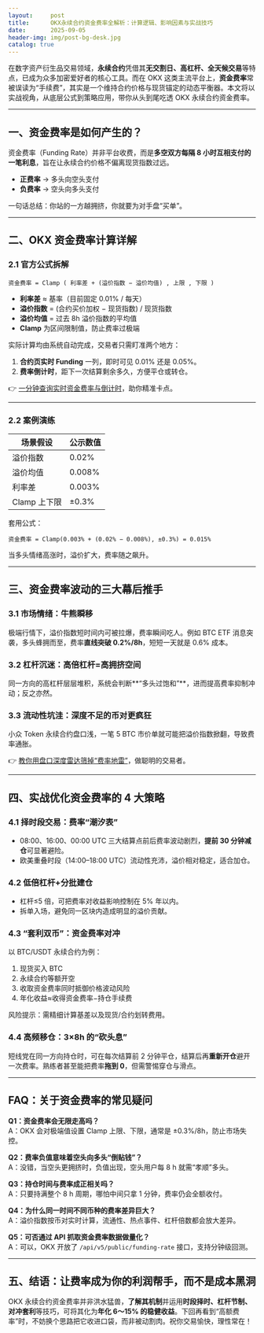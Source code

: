```yaml
---
layout:     post
title:      OKX永续合约资金费率全解析：计算逻辑、影响因素与实战技巧
date:       2025-09-05
header-img: img/post-bg-desk.jpg
catalog: true
---
```


在数字资产衍生品交易领域，**永续合约**凭借其**无交割日、高杠杆、全天候交易**等特点，已成为众多加密爱好者的核心工具。而在 OKX 这类主流平台上，**资金费率**常被误读为“手续费”，其实是一个维持合约价格与现货锚定的动态平衡器。本文将以实战视角，从底层公式到策略应用，带你从头到尾吃透 OKX 永续合约资金费率。

---

## 一、资金费率是如何产生的？

资金费率（Funding Rate）并非平台收费，而是**多空双方每隔 8 小时互相支付的一笔利息**，旨在让永续合约价格不偏离现货指数过远。

- **正费率** → 多头向空头支付  
- **负费率** → 空头向多头支付

一句话总结：你站的一方越拥挤，你就要为对手盘“买单”。

---

## 二、OKX 资金费率计算详解

### 2.1 官方公式拆解

```
资金费率 = Clamp ( 利率差 + (溢价指数 − 溢价均值) , 上限 , 下限 )
```

- **利率差** ≈ 基率（目前固定 0.01% / 每天）
- **溢价指数** = (合约买价加权 − 现货指数) / 现货指数
- **溢价均值** = 过去 8h 溢价指数的平均值
- **Clamp** 为区间限制值，防止费率过极端

实际计算均由系统自动完成，交易者只需盯准两个地方：

1. **合约页实时 Funding** 一列，即时可见 0.01% 还是 0.05%。
2. **费率倒计时**，距下一次结算剩余多久，方便平仓或转仓。

👉 [一分钟查询实时资金费率与倒计时](https://okxdog.com/)，助你精准卡点。

---

### 2.2 案例演练

| 场景假设 | 公示数值 |
|---|---|
| 溢价指数 | 0.02% |
| 溢价均值 | 0.008% |
| 利率差 | 0.003% |
| Clamp 上下限 | ±0.3% |

套用公式：

```
资金费率 = Clamp(0.003% + (0.02% − 0.008%), ±0.3%) = 0.015%
```

当多头情绪高涨时，溢价扩大，费率随之飙升。

---

## 三、资金费率波动的三大幕后推手

### 3.1 市场情绪：牛熊瞬移

极端行情下，溢价指数短时间内可被拉爆，费率瞬间吃人。例如 BTC ETF 消息突袭，多头蜂拥而至，费率**直线突破 0.2%/8h**，短短一天就是 0.6% 成本。

### 3.2 杠杆沉迷：高倍杠杆=高拥挤空间

同一方向的高杠杆层层堆积，系统会判断**“多头过饱和”**，进而提高费率抑制冲动；反之亦然。

### 3.3 流动性坑洼：深度不足的币对更疯狂

小众 Token 永续合约盘口浅，一笔 5 BTC 市价单就可能把溢价指数掀翻，导致费率通胀。

👉 [教你用盘口深度雷达筛掉“费率地雷”](https://okxdog.com/)，做聪明的交易者。

---

## 四、实战优化资金费率的 4 大策略

### 4.1 择时段交易：费率“潮汐表”

- 08:00、16:00、00:00 UTC 三大结算点前后费率波动剧烈，**提前 30 分钟减仓**可显著避险。
- 欧美重叠时段（14:00–18:00 UTC）流动性充沛，溢价相对稳定，适合加仓。

### 4.2 低倍杠杆+分批建仓

- 杠杆≤5 倍，可把费率对收益影响控制在 5% 年以内。
- 拆单入场，避免同一区块内造成明显的溢价贡献。

### 4.3 “套利双币”：资金费率对冲

以 BTC/USDT 永续合约为例：

1. 现货买入 BTC  
2. 永续合约等额开空  
3. 收取资金费率同时抵御价格波动风险  
4. 年化收益≈收得资金费率−持仓手续费

风险提示：需精细计算基差以及现货/合约划转费用。

### 4.4 高频移仓：3×8h 的“砍头息”

短线党在同一方向持仓时，可在每次结算前 2 分钟平仓，结算后再**重新开仓**避开一次费率。熟练者甚至能把费率**拖到 0**，但需警惕穿仓与滑点。

---

## FAQ：关于资金费率的常见疑问

**Q1：资金费率会无限走高吗？**  
A：OKX 会对极端值设置 Clamp 上限、下限，通常是 ±0.3%/8h，防止市场失控。

**Q2：费率负值意味着空头向多头“倒贴钱”？**  
A：没错，当空头更拥挤时，负值出现，空头用户每 8 h 就需“孝顺”多头。

**Q3：持仓时间与费率成正相关吗？**  
A：只要持满整个 8 h 周期，哪怕中间只拿 1 分钟，费率仍会全额收付。

**Q4：为什么同一时间不同币种的费率差异巨大？**  
A：溢价指数按币对实时计算，流通性、热点事件、杠杆倍数都会放大差异。

**Q5：可否通过 API 抓取资金费率数据做量化？**  
A：可以，OKX 开放了 `/api/v5/public/funding-rate` 接口，支持分钟级回测。

---

## 五、结语：让费率成为你的利润帮手，而不是成本黑洞

OKX 永续合约资金费率并非洪水猛兽，**了解其机制**并运用**时段择时、杠杆节制、对冲套利**等技巧，可将其化为**年化 6～15% 的稳健收益**。下回再看到“高额费率”时，不妨换个思路把它收进口袋，而非被动割肉。祝你交易愉快，理性常在！